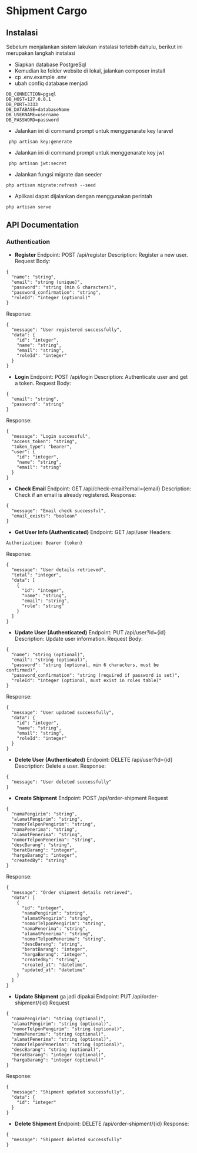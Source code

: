 # Shipment Cargo #
## Instalasi ##
Sebelum menjalankan sistem lakukan instalasi terlebih dahulu, berikut ini merupakan langkah instalasi
* Siapkan database PostgreSql
* Kemudian ke folder website di lokal, jalankan composer install
* cp .env.example .env
* ubah confiq database menjadi
```
DB_CONNECTION=pgsql
DB_HOST=127.0.0.1
DB_PORT=3333
DB_DATABASE=databaseName
DB_USERNAME=username
DB_PASSWORD=password
```
* Jalankan ini di command prompt untuk menggenarate key laravel
```
 php artisan key:generate
```
* Jalankan ini di command prompt untuk menggenarate key jwt
```
 php artisan jwt:secret 
```
* Jalankan fungsi migrate dan seeder
```
php artisan migrate:refresh --seed
```
* Aplikasi dapat dijalankan dengan menggunakan perintah
```
php artisan serve
```

## API Documentation
### Authentication
* **Register**
Endpoint: POST /api/register
Description: Register a new user.
Request Body:
```
{
  "name": "string",
  "email": "string (unique)",
  "password": "string (min 6 characters)",
  "password_confirmation": "string",
  "roleId": "integer (optional)"
}
```
Response:
```
{
  "message": "User registered successfully",
  "data": {
    "id": "integer",
    "name": "string",
    "email": "string",
    "roleId": "integer"
  }
}
```
* **Login**
Endpoint: POST /api/login
Description: Authenticate user and get a token.
Request Body:
```
{
  "email": "string",
  "password": "string"
}
```
Response:
```
{
  "message": "Login successful",
  "access_token": "string",
  "token_type": "bearer",
  "user": {
    "id": "integer",
    "name": "string",
    "email": "string"
  }
}
```
* **Check Email** 
Endpoint: GET /api/check-email?email={email}
Description: Check if an email is already registered.
Response:
```
{
  "message": "Email check successful",
  "email_exists": "boolean"
}
```
* **Get User Info (Authenticated)**
Endpoint: GET /api/user
Headers:
```
Authorization: Bearer {token}
```
Response:
```
{
  "message": "User details retrieved",
  "total": "integer",
  "data": [
    {
      "id": "integer",
      "name": "string",
      "email": "string",
      "role": "string"
    }
  ]
}
```
* **Update User (Authenticated)**
Endpoint: PUT /api/user?id={id}
Description: Update user information.
Request Body:
```
{
  "name": "string (optional)",
  "email": "string (optional)",
  "password": "string (optional, min 6 characters, must be confirmed)",
  "password_confirmation": "string (required if password is set)",
  "roleId": "integer (optional, must exist in roles table)"
}
```
Response:
```
{
  "message": "User updated successfully",
  "data": {
    "id": "integer",
    "name": "string",
    "email": "string",
    "roleId": "integer"
  }
}
```
* **Delete User (Authenticated)**
Endpoint: DELETE /api/user?id={id}
Description: Delete a user.
Response:
```
{
  "message": "User deleted successfully"
}
```
* **Create Shipment**
Endpoint: POST /api/order-shipment
Request
```
{
  "namaPengirim": "string",
  "alamatPengirim": "string",
  "nomorTelponPengirim": "string",
  "namaPenerima": "string",
  "alamatPenerima": "string",
  "nomorTelponPenerima": "string",
  "descBarang": "string",
  "beratBarang": "integer",
  "hargaBarang": "integer",
  "createdBy": "string"
}
```
Response:
```
{
  "message": "Order shipment details retrieved",
  "data": [
    {
      "id": "integer",
      "namaPengirim": "string",
      "alamatPengirim": "string",
      "nomorTelponPengirim": "string",
      "namaPenerima": "string",
      "alamatPenerima": "string",
      "nomorTelponPenerima": "string",
      "descBarang": "string",
      "beratBarang": "integer",
      "hargaBarang": "integer",
      "createdBy": "string",
      "created_at": "datetime",
      "updated_at": "datetime"
    }
  ]
}
```
* **Update Shipment** ga jadi dipakai
Endpoint: PUT /api/order-shipment/{id}
Request
```
{
  "namaPengirim": "string (optional)",
  "alamatPengirim": "string (optional)",
  "nomorTelponPengirim": "string (optional)",
  "namaPenerima": "string (optional)",
  "alamatPenerima": "string (optional)",
  "nomorTelponPenerima": "string (optional)",
  "descBarang": "string (optional)",
  "beratBarang": "integer (optional)",
  "hargaBarang": "integer (optional)"
}
```
Response:
```
{
  "message": "Shipment updated successfully",
  "data": {
    "id": "integer"
  }
}
```
* **Delete Shipment**
Endpoint: DELETE /api/order-shipment/{id}
Response:
```
{
  "message": "Shipment deleted successfully"
}
```

